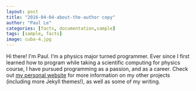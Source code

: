 ```yaml
---
layout: post
title: "2016-04-04-about-the-author copy"
author: "Paul Le"
categories: [facts, documentation,sample]
tags: [sample, facts]
image: cuba-4.jpg
---
```


Hi there! I'm Paul. I’m a physics major turned programmer. Ever since I first learned how to program while taking a scientific computing for physics course, I have pursued programming as a passion, and as a career. Check out [my personal website](https://www.lenpaul.com/) for more information on my other projects (including more Jekyll themes!), as well as some of my writing.
